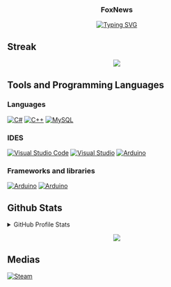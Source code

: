 <h3 align="center">
  FoxNews
</h3>

<!-- Typing SVG by DenverCoder1 - https://github.com/DenverCoder1/readme-typing-svg -->
<p align="center">
  <a href="https://git.io/typing-svg"><img src="https://readme-typing-svg.demolab.com?font=Oswald&pause=1000&color=F77A24&center=true&vCenter=true&width=435&lines=Hello+there+Fellow+traveller.+My+Name+is+Rasmus." alt="Typing SVG" /></a>
</p>

## Streak
<p align="center">
  <a href="https://github.com/DenverCoder1/github-readme-streak-stats">
    <img src="https://streak-stats.demolab.com?user=rasm006p&theme=horizon&hide_border=true&border_radius=0.5&date_format=j%20M%5B%20Y%5D&background=110F1100&ring=DD843A&currStreakNum=DDDDDD&sideLabels=DD843A&currStreakLabel=DDDDDD&stroke=DD2727&fire=DD2727&sideNums=DDDDDD"/>
  </a>
</p>


## Tools and Programming Languages

### Languages
<p>
    <a href="#"><img alt="C#" src="https://custom-icon-badges.demolab.com/badge/C%23-68217A.svg?logo=cs2&logoColor=white"></a>
    <a href="#"><img alt="C++" src="https://custom-icon-badges.demolab.com/badge/C++-68217A.svg?logo=cpp2&logoColor=white"></a>
    <a href="#"><img alt="MySQL" src="https://img.shields.io/badge/MySQL-00f.svg?logo=mysql&logoColor=white&color=orange"></a>
</p>

### IDES
<p>
    <a href="https://code.visualstudio.com/"><img alt="Visual Studio Code" src="https://img.shields.io/badge/Visual%20Studio%20Code-0078d7.svg?logo=visual-studio-code&logoColor=white"></a>
    <a href="https://visualstudio.microsoft.com/"><img alt="Visual Studio" src="https://img.shields.io/badge/Visual%20Studio%20-0078d7.svg?logo=visual-studio&logoColor=white"></a>
    <a href="https://www.arduino.cc/en/software"><img alt="Arduino" src="https://img.shields.io/badge/-Arduino IDE-00979D?logo=Arduino&logoColor=white"></a>
</p>

### Frameworks and libraries
<p>
    <a href="#"><img alt="Arduino" src="https://img.shields.io/badge/-Arduino-00979D?logo=Arduino&logoColor=white"></a>
  <a href="#"><img alt="Arduino" src="https://img.shields.io/badge/-.NET-00979D?logo=.net&logoColor=white"></a>
<p/>

## Github Stats

<details>
<summary>GitHub Profile Stats</summary>
<p>
  <a href="https://github.com/anuraghazra/github-readme-stats">
    <img src="https://github-readme-stats.vercel.app/api?username=patrickfrom&show_icons=true&theme=dark&hide_border=true"/>
  </a>
</p>

<p>
  <a href="https://github.com/anuraghazra/github-readme-stats">
    <img src="https://github-readme-stats.vercel.app/api/top-langs/?username=PatrickFrom&langs_count=8&layout=compact&theme=react&hide_border=true&bg_color=151515&title_color=F85D7F&icon_color=F8D866&hide=Jupyter%20Notebook"/>
  </a>
</p>
</details>
<p align="center">
  <a href="https://github.com/ashutosh00710/github-readme-activity-graph">
    <img src="https://activity-graph.herokuapp.com/graph?username=rasm006p&bg_color=151515&color=F8D866&line=F85D7F&point=FFFFFF&hide_border=true"/>
  </a>
</p>

## Medias

<p>
    <a href="https://steamcommunity.com/id/CodeNews/"><img alt="Steam" src="https://img.shields.io/badge/-Steam-00979D?logo=Steam&logoColor=white&color=black"></a>
</p>

